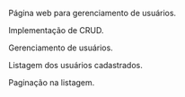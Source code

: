Página web para gerenciamento de usuários.

Implementação de CRUD. 

Gerenciamento de usuários.

Listagem dos usuários cadastrados.

Paginação na listagem.
